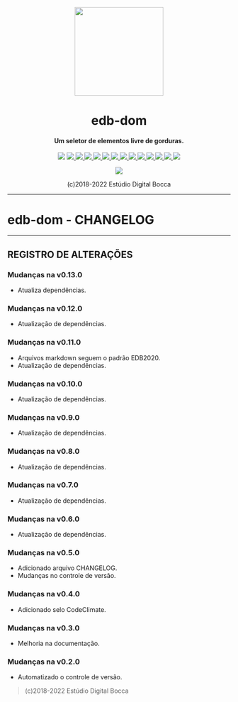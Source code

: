 <p align="center">
  <img src="https://estudiodigitalbocca.com.br/edb-logo.svg" width="200px">
  <h1 align="center">edb-dom</h1>
  <h4 align="center">
    Um seletor de elementos livre de gorduras.
  </h4>
  <p align="center">
    <img src="https://badgen.net/badge/version/v0.13.0/orange">
    <a href="https://standardjs.com">
      <img src="https://badgen.net/badge/code%20style/standard/yellow">
    </a>
    <a href="https://codeclimate.com/github/digitalbocca/edb-dom/maintainability">
      <img src="https://api.codeclimate.com/v1/badges/30decef694c971b3fc5b/maintainability">
    </a>
    <a href="https://estudiodigitalbocca.com.br">
      <img src="https://badgen.net/badge/produto/EDB/f19b2c">
    </a>
    <a href="https://www.npmjs.com/package/edb-dom">
      <img src="https://badgen.net/npm/v/edb-dom">
    </a>
    <a href="https://www.npmjs.com/package/edb-dom">
      <img src="https://badgen.net/npm/license/edb-dom">
    </a>
    <a href="https://www.npmjs.com/package/edb-dom">
      <img src="https://badgen.net/npm/dt/edb-dom">
    </a>
    <a href="https://github.com/digitalbocca/edb-dom">
      <img src="https://badgen.net/github/tag/digitalbocca/edb-dom">
    </a>
    <a href="https://www.npmjs.com/package/edb-dom">
      <img src="https://badgen.net/david/dep/digitalbocca/edb-dom">
    </a>
    <a href="https://www.npmjs.com/package/edb-dom">
      <img src="https://badgen.net/david/dev/digitalbocca/edb-dom">
    </a>
    <a href="https://www.npmjs.com/package/edb-dom">
      <img src="https://badgen.net/packagephobia/install/edb-dom">
    </a>
    <a href="https://www.npmjs.com/package/edb-dom">
      <img src="https://badgen.net/packagephobia/publish/edb-dom">
    </a>
    <a href="https://www.npmjs.com/package/edb-dom">
      <img src="https://badgen.net/bundlephobia/min/edb-dom">
    </a>
    <a href="https://www.npmjs.com/package/edb-dom">
      <img src="https://badgen.net/bundlephobia/minzip/edb-dom">
    </a>
  </p>
  <p align="center">
    <a href="https://github.com/standard/standard">
      <img src="https://cdn.rawgit.com/standard/standard/master/badge.svg">
    </a>
  </p>
  <p align="center">(c)2018-2022 Estúdio Digital Bocca</p>
</p>

---

# edb-dom - CHANGELOG

---

## REGISTRO DE ALTERAÇÕES

### Mudanças na v0.13.0

- Atualiza dependências.

### Mudanças na v0.12.0

- Atualização de dependências.

### Mudanças na v0.11.0

- Arquivos markdown seguem o padrão EDB2020.
- Atualização de dependências.

### Mudanças na v0.10.0

- Atualização de dependências.

### Mudanças na v0.9.0

- Atualização de dependências.

### Mudanças na v0.8.0

- Atualização de dependências.

### Mudanças na v0.7.0

- Atualização de dependências.

### Mudanças na v0.6.0

- Atualização de dependências.

### Mudanças na v0.5.0

- Adicionado arquivo CHANGELOG.
- Mudanças no controle de versão.

### Mudanças na v0.4.0

- Adicionado selo CodeClimate.

### Mudanças na v0.3.0

- Melhoria na documentação.

### Mudanças na v0.2.0

- Automatizado o controle de versão.

> (c)2018-2022 Estúdio Digital Bocca

